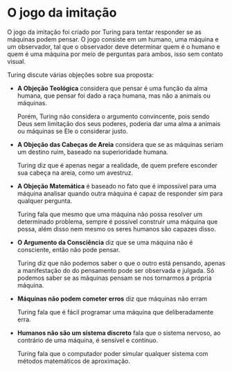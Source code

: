 # O jogo da imitação

O jogo da imitação foi criado por Turing para tentar responder se as máquinas podem pensar. O jogo consiste em um humano, uma máquina e um observador, tal que o observador deve determinar quem é o humano e quem é uma máquina por meio de perguntas para ambos, isso sem contato visual.

Turing discute várias objeções sobre sua proposta:

- **A Objeção Teológica** considera que pensar é uma função da alma humana, que pensar foi dado a raça humana, mas não a animais ou máquinas.

  Porém, Turing não considera o argumento convincente, pois sendo Deus sem limitação dos seus poderes, poderia dar uma alma a animais ou máquinas se Ele o considerar justo.

- **A Objeção das Cabeças de Areia** considera que se as máquinas seriam um destino ruim, baseado na superioridade humana.

  Turing diz que é apenas negar a realidade, de quem prefere esconder sua cabeça na areia, como um avestruz.

- **A Objeção Matemática** é baseado no fato que é impossível para uma máquina analisar quando outra máquina é capaz de responder _sim_ para qualquer pergunta.

  Turing fala que mesmo que uma máquina não possa resolver um determinado problema, sempre é possível construir uma máquina que possa, além disso nem mesmo os seres humanos são capazes disso.

- **O Argumento da Consciência** diz que se uma máquina não é consciente, então não pode pensar.

  Turing diz que não podemos saber o que o outro está pensando, apenas a manifestação do do pensamento pode ser observada e julgada. Só podemos saber se as máquinas pensam se nos tornarmos a própria máquina. 

- **Máquinas não podem cometer erros** diz que máquinas não erram

  Turing fala que é fácil programar uma máquina que deliberadamente erra.

- **Humanos não são um sistema discreto** fala que o sistema nervoso, ao contrário de uma máquina, é sensível e contínuo. 

  Turing fala que o computador poder simular qualquer sistema com métodos matemáticos de aproximação.
